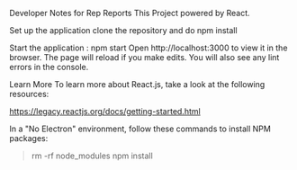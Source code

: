 Developer Notes for Rep Reports
This Project powered by React.

Set up the application
clone the repository and do npm install

Start the application :
npm start
Open http://localhost:3000 to view it in the browser. The page will reload if you make edits. You will also see any lint errors in the console.

Learn More
To learn more about React.js, take a look at the following resources:

https://legacy.reactjs.org/docs/getting-started.html

In a "No Electron" environment, follow these commands to install NPM packages:
> rm -rf node_modules
> npm install
 
